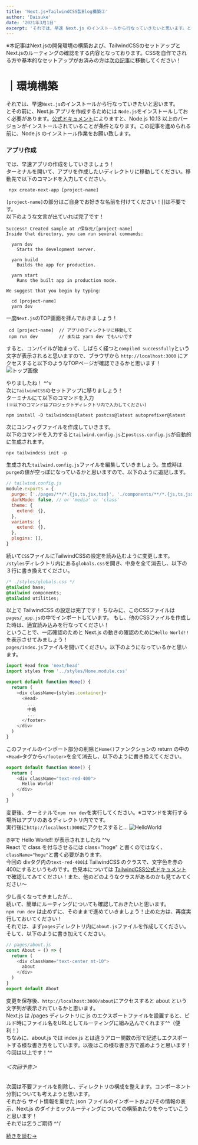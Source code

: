 ```yaml
---
title: 'Next.js+TailwindCSS製Blog構築②'
author: 'Daisuke'
date: '2021年3月1日'
excerpt: 'それでは、早速 Next.js のインストールから行なっていきたいと思います。とその前に、Next.js アプリを作成するためには Node.js をインストールしておく必要があります。公式ドキュメントによりますと、Node.js 10.13 以上の...'
---
```


※本記事はNext.jsの開発環境の構築および、TailwindCSSのセットアップとNext.jsのルーティングの確認をする内容となっております。CSSを自作でされる方や基本的なセットアップがお済みの方は[次の記事](/post/next-tailwind03)に移動してください！

# ｜環境構築
それでは、早速`Next.js`のインストールから行なっていきたいと思います。  
とその前に、Next.js アプリを作成するためには `Node.js`をインストールしておく必要があります。[公式ドキュメント](https://nextjs.org/docs)によりますと、Node.js 10.13 以上のバージョンがインストールされていることが条件となります。この記事を進められる前に、Node.js のインストール作業をお願い致します。

### アプリ作成
では、早速アプリの作成をしていきましょう！  
ターミナルを開いて、アプリを作成したいディレクトリに移動してください。移動先で以下のコマンドを入力してください。
```
 npx create-next-app [project-name]
```
`[project-name]`の部分はご自身でお好きな名前を付けてください！[]は不要です。  
以下のような文言が出ていれば完了です！
```
Success! Created sample at /保存先/[project-name]
Inside that directory, you can run several commands:

  yarn dev
    Starts the development server.

  yarn build
    Builds the app for production.

  yarn start
    Runs the built app in production mode.

We suggest that you begin by typing:

  cd [project-name]
  yarn dev
```
一度`Next.js`のTOP画面を拝んでおきましょう！
```
 cd [project-name]  // アプリのディレクトリに移動して
 npm run dev        // または yarn dev でもいいです
```
すると、コンパイルが始まって、しばらく経つと`compiled successfully`という文字が表示されると思いますので、ブラウザから `http://localhost:3000` にアクセスすると以下のようなTOPページが確認できるかと思います！
![トップ画像](/images/top_page.png)

やりましたね！ ^^v  
次に`TailwindCSS`のセットアップに移りましょう！  
ターミナルにて以下のコマンドを入力  
`(※以下のコマンドはプロジェクトディレクトリ内で入力してください)`
```
npm install -D tailwindcss@latest postcss@latest autoprefixer@latest
```
次にコンフィグファイルを作成していきます。  
以下のコマンドを入力すると`tailwind.config.js`と`postcss.config.js`が自動的に生成されます。
```
npx tailwindcss init -p
```
生成された`tailwind.config.js`ファイルを編集していきましょう。生成時は`purge`の値が空っぽになっているかと思いますので、以下のように追記します。
```javascript
// tailwind.config.js
module.exports = {
  purge: ['./pages/**/*.{js,ts,jsx,tsx}', './components/**/*.{js,ts,jsx,tsx}'],
  darkMode: false, // or 'media' or 'class'
  theme: {
    extend: {},
  },
  variants: {
    extend: {},
  },
  plugins: [],
}
```
続いて`CSS`ファイルにTailwindCSSの設定を読み込むように変更します。  
`/styles`ディレクトリ内にある`globals.css`を開き、中身を全て消去し、以下の３行に書き換えてください。
```css
/* ./styles/globals.css */
@tailwind base;
@tailwind components;
@tailwind utilities;
```
以上で TailwindCSS の設定は完了です！ ちなみに、このCSSファイルは`pages/_app.js`の中でインポートしています。
もし、他のCSSファイルを作成した時は、適宜読み込みを行なってください！  
ということで、一応確認のためと Next.js の動きの確認のために`Hello World!!`を表示させてみましょう！  
`pages/index.js`ファイルを開いてください。以下のようになっているかと思います。
```javascript
import Head from 'next/head'
import styles from '../styles/Home.module.css'

export default function Home() {
  return (
    <div className={styles.container}>
      <Head>
        ...
        中略
        ...
      </footer>
    </div>
  )
}
```
このファイルのインポート部分の削除と`Home()`ファンクションの return の中の`<Head>`タグから`</footer>`を全て消去し、以下のように書き換えてください。
```javascript
export default function Home() {
  return (
    <div className="text-red-400">
      Hello World!
    </div>
  )
}
```
変更後、ターミナルで`npm run dev`を実行してください。※コマンドを実行する場所はアプリのあるディレクトリ内でです。  
実行後に`http://localhost:3000`にアクセスすると...
![HelloWorld](/images/hello_world.png)

`赤字`で Hello World!! が表示されましたね ^^v  
React で class を付与させるには class="hoge" と書くのではなく、`className="hoge"`と書く必要があります。  
今回の divタグ内の`text-red-400`は TailwindCSS のクラスで、文字色を赤の400にするというものです。色見本については [TailwindCSS公式ドキュメント](https://tailwindcss.com/docs/customizing-colors) で確認してみてください！また、他のどのようなクラスがあるのかも見てみてください〜

少し長くなってきましたが...  
続いて、簡単にルーティングについても確認しておきたいと思います。  
`npm run dev` は止めずに、そのままで進めていきましょう！止めた方は、再度実行しておいてください！  
それでは、まず`pages`ディレクトリ内に`about.js`ファイルを作成してください。そして、以下のように書き加えてください。
```javascript
// pages/about.js
const About = () => {
  return (
    <div className="text-center mt-10">
      about
    </div>
  )
}
export default About
```
変更を保存後、`http://localhost:3000/about`にアクセスすると about という文字列が表示されているかと思います。  
Next.js は /pages ディレクトリに js のエクスポートファイルを設置すると、ビルド時にファイル名をURLとしてルーティングに組み込んでくれます^^（便利！）  
ちなみに、about.js では index.js とは違うアロー関数の形で記述しエクスポートする様な書き方をしています。以後はこの様な書き方で進めようと思います！  
今回は以上です！^^

###### ＜次回予告＞
次回は不要ファイルを削除し、ディレクトリの構成を整えます。コンポーネント分割についても考えようと思います。  
それから サイト情報を乗せた json ファイルのインポートおよびその情報の表示、Next.js のダイナミックルーティングについての構築あたりをやっていこうと思います！  
それでは乞うご期待 ^^/

[続きを読む→](/post/next-tailwind03)